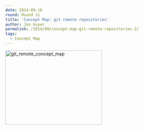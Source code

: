 ```yaml
---
date: 2014-09-16
round: Round 11
title: 'Concept Map: git remote repositories'
author: Jon Guyer
permalink: /2014/09/concept-map-git-remote-repositories-2/
tags:
  - Concept Map
---
```

[<img class="alignnone size-medium wp-image-8711" alt="git_remote_concept_map" src="/training-course/uploads/2014/09/git_remote_concept_map-300x232.png" width="300" height="232" />][1]

 [1]: /training-course/uploads/2014/09/git_remote_concept_map.png
